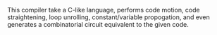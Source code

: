 This compiler take a C-like language, performs code motion, code straightening, loop unrolling, constant/variable propogation, and even generates a combinatorial circuit equivalent to the given code.
